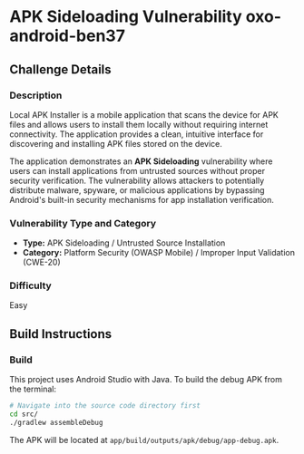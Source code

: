 # APK Sideloading Vulnerability oxo-android-ben37 

## Challenge Details

### Description

Local APK Installer is a mobile application that scans the device for APK files and allows users to install them locally without requiring internet connectivity. The application provides a clean, intuitive interface for discovering and installing APK files stored on the device.

The application demonstrates an **APK Sideloading** vulnerability where users can install applications from untrusted sources without proper security verification. The vulnerability allows attackers to potentially distribute malware, spyware, or malicious applications by bypassing Android's built-in security mechanisms for app installation verification.

### Vulnerability Type and Category
- **Type:** APK Sideloading / Untrusted Source Installation
- **Category:** Platform Security (OWASP Mobile) / Improper Input Validation (CWE-20)

### Difficulty
Easy

## Build Instructions

### Build
This project uses Android Studio with Java. To build the debug APK from the terminal:
```bash
# Navigate into the source code directory first
cd src/
./gradlew assembleDebug
```
The APK will be located at `app/build/outputs/apk/debug/app-debug.apk`.
